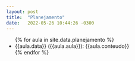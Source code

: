 ```yaml
---
layout: post
title:  "Planejamento"
date:   2022-05-26 10:44:26 -0300
---
```


<ul>
{% for aula in site.data.planejamento %}
    <li>
    {{aula.data}} ({{aula.aula}}): {{aula.conteudo}}
    </li>
{% endfor %}
</ul>

